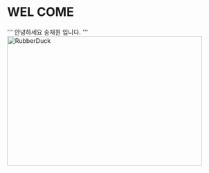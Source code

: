 # WEL COME 

'''
안녕하세요 송재원 입니다.
'''
<img src="/path/to/img.jpg" width="450px" height="300px" title="px(픽셀) 크기 설정" alt="RubberDuck"></img><br/>
